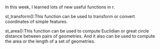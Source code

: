 In this week, I learned lots of new useful functions in r.  

st_transform():This function can be used to transform or convert coordinates of simple features.  

st_area():This function can be used to compute Euclidian or great circle distance between pairs of geometries. And it also can be used to compute the area or the length of a set of geometries.